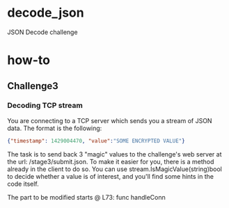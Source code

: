 # decode_json
JSON Decode challenge

# how-to

## Challenge3

### Decoding TCP stream

You are connecting to a TCP server which sends you a stream of JSON data. The format is the following:
```json
{"timestamp": 1429004470, "value":"SOME ENCRYPTED VALUE"}
```
The task is to send back 3 "magic" values to the challenge's web server at the url: /stage3/submit.json.
To make it easier for you, there is a method already in the client to do so.
You can use stream.IsMagicValue(string)bool to decide whether a value is of interest, and you'll find some
hints in the code itself.

The part to be modified starts @ L73: func handleConn
